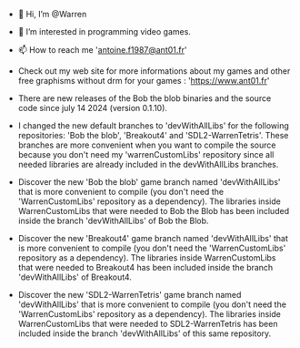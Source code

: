 - 👋 Hi, I’m @Warren
- 👀 I’m interested in programming video games.
- 📫 How to reach me 'antoine.f1987@ant01.fr'
- Check out my web site for more informations about my games and other free graphisms without drm for your games : 'https://www.ant01.fr'

- There are new releases of the Bob the blob binaries and the source code since july 14 2024 (version 0.1.10).

- I changed the new default branches to 'devWithAllLibs' for the following repositories: 'Bob the blob', 'Breakout4' and 'SDL2-WarrenTetris'. These branches are more convenient when you want to compile the source because you don't need my 'warrenCustomLibs' repository since all needed libraries are already included in the devWithAllLibs branches.

- Discover the new 'Bob the blob' game branch named 'devWithAllLibs' that is more convenient to compile (you don't need the 'WarrenCustomLibs' repository as a dependency). The libraries inside WarrenCustomLibs that were needed to Bob the Blob has been included inside the branch 'devWithAllLibs' of Bob the Blob.
- Discover the new 'Breakout4' game branch named 'devWithAllLibs' that is more convenient to compile (you don't need the 'WarrenCustomLibs' repository as a dependency). The libraries inside WarrenCustomLibs that were needed to Breakout4 has been included inside the branch 'devWithAllLibs' of Breakout4.
- Discover the new 'SDL2-WarrenTetris' game branch named 'devWithAllLibs' that is more convenient to compile (you don't need the 'WarrenCustomLibs' repository as a dependency). The libraries inside WarrenCustomLibs that were needed to SDL2-WarrenTetris has been included inside the branch 'devWithAllLibs' of this same repository.
<!---
WarrenGames/WarrenGames is a ✨ special ✨ repository because its `README.md` (this file) appears on your GitHub profile.
You can click the Preview link to take a look at your changes.
--->
